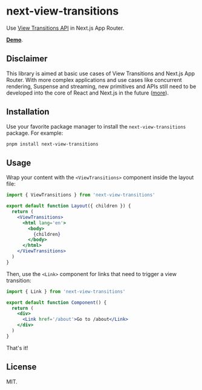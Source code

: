 # next-view-transitions

Use [View Transitions API](https://developer.mozilla.org/en-US/docs/Web/API/View_Transitions_API) in Next.js App Router.

[**Demo**](https://next-view-transitions.vercel.app).

## Disclaimer

This library is aimed at basic use cases of View Transitions and Next.js App Router. With more complex applications and use cases like concurrent rendering, Suspense and streaming, new primitives and APIs still need to be developed into the core of React and Next.js in the future ([more](https://twitter.com/shuding_/status/1779583281920344448)).

## Installation

Use your favorite package manager to install the `next-view-transitions` package. For example:

```bash
pnpm install next-view-transitions
```

## Usage

Wrap your content with the `<ViewTransitions>` component inside the layout file:

```jsx
import { ViewTransitions } from 'next-view-transitions'

export default function Layout({ children }) {
  return (
    <ViewTransitions>
      <html lang='en'>
        <body>
          {children}
        </body>
      </html>
    </ViewTransitions>
  )
}
```

Then, use the `<Link>` component for links that need to trigger a view transition:

```jsx
import { Link } from 'next-view-transitions'

export default function Component() {
  return (
    <div>
      <Link href='/about'>Go to /about</Link>
    </div>
  )
}
```

That's it!

## License

MIT.
